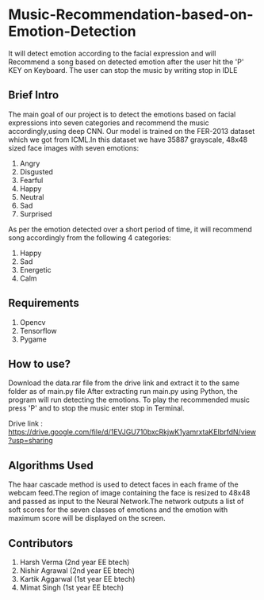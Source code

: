 # Music-Recommendation-based-on-Emotion-Detection
It will detect emotion according to the facial expression and will Recommend a song based on detected emotion after the user hit the 'P' KEY on Keyboard. The user can stop the music by writing stop in IDLE 
## Brief Intro
The main goal of our project is to detect the emotions based on facial expressions into seven categories and recommend the music accordingly,using deep CNN. Our model is trained on the FER-2013 dataset which we got from ICML.In this dataset we have 35887 grayscale, 48x48 sized face images with seven emotions:
1. Angry
2. Disgusted
3. Fearful
4. Happy
5. Neutral
6. Sad
7. Surprised

As per the emotion detected over a short period of time, it will recommend song accordingly from the following 4 categories:
1. Happy
2. Sad
3. Energetic
4. Calm

## Requirements
1. Opencv
2. Tensorflow
3. Pygame

## How to use?
Download the data.rar file from the drive link and extract it to the same folder as of main.py file
After extracting run main.py using Python, the program will run detecting the emotions.
To play the recommended music press 'P' and to stop the music enter stop in Terminal.

Drive link : https://drive.google.com/file/d/1EVJGU710bxcRkjwK1yamrxtaKEIbrfdN/view?usp=sharing

## Algorithms Used
The haar cascade method is used to detect faces in each frame of the webcam feed.The region of image containing the face is resized to 48x48 and  passed as input to the Neural Network.The network outputs a list of soft scores for the seven classes of emotions and the emotion with maximum score will be displayed on the screen.

## Contributors
1. Harsh Verma (2nd year EE btech)
2. Nishir Agrawal (2nd year EE btech)
3. Kartik Aggarwal (1st year EE btech)
4. Mimat Singh (1st year EE btech)
